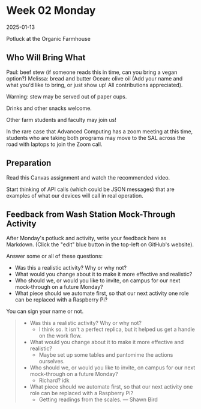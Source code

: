 # Week 02 Monday
2025-01-13

Potluck at the Organic Farmhouse

## Who Will Bring What

Paul: beef stew (if someone reads this in time, can you bring a vegan option?)
Melissa: bread and butter
Ocean: olive oil
(Add your name and what you'd like to bring, or just show up! All contributions appreciated).

Warning: stew may be served out of paper cups.

Drinks and other snacks welcome.

Other farm students and faculty may join us!

In the rare case that Advanced Computing has a zoom meeting at this time,
students who are taking both programs may move to the SAL across the road with laptops to join the Zoom call.

## Preparation

Read this Canvas assignment and watch the recommended video.

Start thinking of API calls (which could be JSON messages) that are examples of what our devices will
call in real operation.

## Feedback from Wash Station Mock-Through Activity

After Monday's potluck and activity, write your feedback here as Markdown.
(Click the "edit" blue button in the top-left on GitHub's website).

Answer some or all of these questions:
* Was this a realistic activity? Why or why not?
* What would you change about it to make it more effective and realistic?
* Who should we, or would you like to invite, on campus for our next mock-through on a future Monday?
* What piece should we automate first, so that our next activity one role can be replaced with a Raspberry Pi?

You can sign your name or not.

> * Was this a realistic activity? Why or why not?
>     * I think so. It isn't a perfect replica, but it helped us get a handle on the work flow.
> * What would you change about it to make it more effective and realistic?
>     * Maybe set up some tables and pantomime the actions ourselves.
> * Who should we, or would you like to invite, on campus for our next mock-through on a future Monday?
>     * Richard? idk
> * What piece should we automate first, so that our next activity one role can be replaced with a Raspberry Pi?
>     * Getting readings from the scales.
> — Shawn Bird

